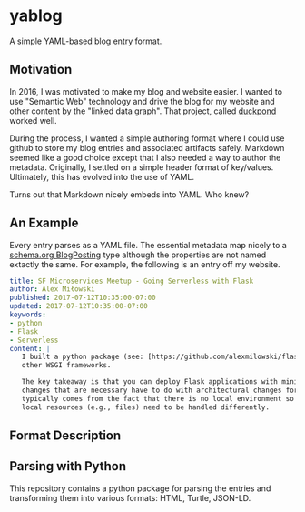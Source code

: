# yablog

A simple YAML-based blog entry format.

## Motivation

In 2016, I was motivated to make my blog and website easier. I wanted to use "Semantic Web" technology and drive the blog for my website and other content by the "linked data graph". That project, called [duckpond](https://github.com/alexmilowski/duckpond/) worked well.

During the process, I wanted a simple authoring format where I could use github to store my blog entries and associated artifacts safely. Markdown seemed like a good choice except that I also needed a way to author the metadata. Originally, I settled on a simple header format of key/values. Ultimately, this has evolved into the use of YAML.

Turns out that Markdown nicely embeds into YAML. Who knew?

## An Example

Every entry parses as a YAML file. The essential metadata map nicely to a [schema.org BlogPosting](http://schema.org/BlogPosting) type although the properties are not named extactly the same.  For example, the following is an entry off my website.

```YAML
title: SF Microservices Meetup - Going Serverless with Flask
author: Alex Miłowski
published: 2017-07-12T10:35:00-07:00
updated: 2017-07-12T10:35:00-07:00
keywords:
- python
- Flask
- Serverless
content: |
   I built a python package (see: [https://github.com/alexmilowski/flask-openwhisk](https://github.com/alexmilowski/flask-openwhisk)) for bridging between WSGI (Flask) and [OpenWhisk](http://openwhisk.incubator.apache.org). I have only tested it with Flask but it should work with
   other WSGI frameworks.

   The key takeaway is that you can deploy Flask applications with minimal changes on Serverless. Any
   changes that are necessary have to do with architectural changes for Serverless infrastructure. That
   typically comes from the fact that there is no local environment so configuration or
   local resources (e.g., files) need to be handled differently.
```

## Format Description

## Parsing with Python

This repository contains a python package for parsing the entries and transforming them into various formats: HTML, Turtle, JSON-LD.

